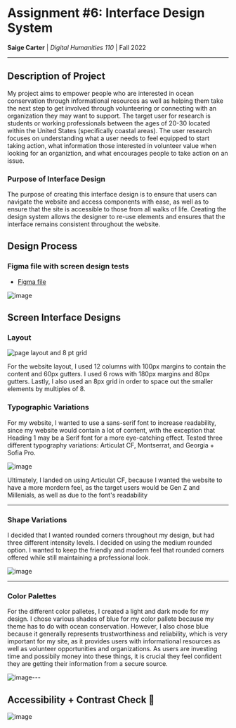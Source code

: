 # Assignment #6: Interface Design System

**Saige Carter** | *Digital Humanities 110* | Fall 2022

---

## Description of Project

My project aims to empower people who are interested in ocean conservation through informational resources as well as helping them take the next step to get involved through volunteering or connecting with an organization they may want to support. The target user for research is students or working professionals between the ages of 20-30 located within the United States (specifically coastal areas). The user research focuses on understanding what a user needs to feel equipped to start taking action, what information those interested in volunteer value when looking for an organiztion, and what encourages people to take action on an issue. 

### Purpose of Interface Design

The purpose of creating this interface design is to ensure that users can navigate the website and access components with ease, as well as to ensure that the site is accessible to those from all walks of life. Creating the design system allows the designer to re-use elements and ensures that the interface remains consistent throughout the website.


## Design Process


### Figma file with screen design tests

- [Figma file](https://www.figma.com/file/5NoGqaNDHa1VeuJeQk0gkR/DH110---assignment-6?node-id=0%3A1)

![image](https://user-images.githubusercontent.com/114601961/200874026-c77553d9-816b-47be-bf4b-d3a4cebfb48d.png)


## Screen Interface Designs 

### Layout

![page layout and 8 pt grid](https://user-images.githubusercontent.com/114601961/200874306-69bb0add-c720-472a-b537-daf66794a726.png)

For the website layout, I used 12 columns with 100px margins to contain the content and 60px gutters. I used 6 rows with 180px margins and 80px gutters. Lastly, I also used an 8px grid in order to space out the smaller elements by multiples of 8.

### Typographic Variations

For my website, I wanted to use a sans-serif font to increase readability, since my website would contain a lot of content, with the exception that Heading 1 may be a Serif font for a more eye-catching effect. Tested three different typography variations: Articulat CF, Montserrat, and Georgia + Sofia Pro.

![image](https://user-images.githubusercontent.com/114601961/200879341-d9325ec9-dbda-4538-9d41-169d27eda17b.png)

Ultimately, I landed on using Articulat CF, because I wanted the website to have a more mordern feel, as the target users would be Gen Z and Millenials, as well as due to the font's readability

---

### Shape Variations

I decided that I wanted rounded corners throughout my design, but had three different intensity levels. I decided on using the medium rounded option. I wanted to keep the friendly and modern feel that rounded corners offered while still maintaining a professional look.

![image](https://user-images.githubusercontent.com/114601961/200877931-0fad56a6-1759-4b77-bd86-85fca54b5ebe.png)

---

### Color Palettes

For the different color palletes, I created a light and dark mode for my design. I chose various shades of blue for my color pallete because my theme has to do with ocean conservation. However, I also chose blue because it generally represents trustworthiness and reliability, which is very important for my site, as it provides users with informational resources as well as volunteer opportunities and organizations. As users are investing time and possibily money into these things, it is crucial they feel confident they are getting their information from a secure source. 

![image](https://user-images.githubusercontent.com/114601961/200878176-72455a66-98fd-4399-a5a5-a521821eb768.png)---

## Accessibility + Contrast Check 📐

![image](https://user-images.githubusercontent.com/114601961/200878278-fd060e94-feae-47a9-86bf-428088e1bf4d.png)

